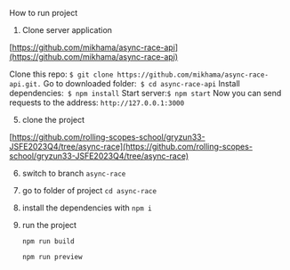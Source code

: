 How to run project

1. Clone server application

[https://github.com/mikhama/async-race-api](https://github.com/mikhama/async-race-api)

Clone this repo: ```$ git clone https://github.com/mikhama/async-race-api.git.```
Go to downloaded folder:``` $ cd async-race-api```
Install dependencies:``` $ npm install```
Start server:```$ npm start```
Now you can send requests to the address: ```http://127.0.0.1:3000```

5. clone the project

[https://github.com/rolling-scopes-school/gryzun33-JSFE2023Q4/tree/async-race](https://github.com/rolling-scopes-school/gryzun33-JSFE2023Q4/tree/async-race)

6. switch to branch `async-race`

7. go to folder of project `cd async-race`

8. install the dependencies with `npm i`

9. run the project

   `npm run build`

   `npm run preview`
